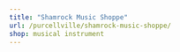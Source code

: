 ```yaml
---
title: "Shamrock Music Shoppe"
url: /purcellville/shamrock-music-shoppe/
shop: musical instrument
---
```

